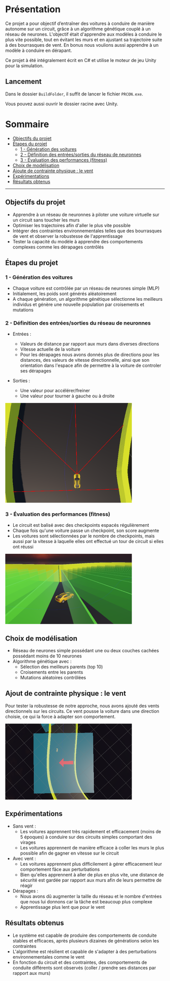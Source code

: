 # Présentation
Ce projet a pour objectif d’entraîner des voitures à conduire de manière autonome sur un circuit,
grâce à un algorithme génétique couplé à un réseau de neurones. L'objectif était d'apprendre aux modèles
à conduire le plus vite possible, tout en évitant les murs et en ajustant sa trajectoire suite à des bourrasques de vent. En bonus nous voulions aussi apprendre à un modèle à conduire en dérapant.

Ce projet à été intégralement écrit en C# et utilise le moteur de jeu Unity pour la simulation.

## Lancement

Dans le dossier `BuildFolder`, il suffit de lancer le fichier `PRCON.exe`.

Vous pouvez aussi ouvrir le dossier racine avec Unity.

# Sommaire
- [Objectifs du projet](#objectifs-du-projet)
- [Étapes du projet](#étapes-du-projet)
  - [1 - Génération des voitures](#1---génération-des-voitures)
  - [2 - Définition des entrées/sorties du réseau de neuronnes](#2---définition-des-entrées/sorties-du-réseau-de-neuronnes)
  - [3 - Évaluation des performances (fitness)](#3---évaluation-des-performances-fitness)
- [Choix de modélisation](#choix-de-modélisation)
- [Ajoute de contrainte physique : le vent](#ajout-de-contrainte-physique--le-vent)
- [Expérimentations](#expérimentations)
- [Résultats obtenus](#résultats-obtenus)

---


## Objectifs du projet
- Apprendre à un réseau de neuronnes à piloter une voiture virtuelle sur un circuit sans toucher les murs
- Optimiser les trajectoires afin d'aller le plus vite possible
- Intégrer des contraintes environnementales telles que des bourrasques de vent et observer la robustesse de l'apprentissage
- Tester la capacité du modèle à apprendre des comportements complexes comme les dérapages contrôlés

## Étapes du projet
### 1 - Génération des voitures
- Chaque voiture est contrôlée par un réseau de neurones simple (MLP)
- Initialement, les poids sont générés aléatoirement
- A chaque génération, un algorithme génétique sélectionne les meilleurs individus et génère une nouvelle population par croisements et mutations

### 2 - Définition des entrées/sorties du réseau de neuronnes
- Entrées :
  - Valeurs de distance par rapport aux murs dans diverses directions
  - Vitesse actuelle de la voiture
  - Pour les dérapages nous avons donnés plus de directions pour les distances, des valeurs de vitesse directionnelle, ainsi que son orientation dans l'espace afin de permettre à la voiture de controler ses dérapages

- Sorties :
  - Une valeur pour accélérer/freiner
  - Une valeur pour tourner à gauche ou à droite

<img src="images/raycasts.png" width="400" />

### 3 - Évaluation des performances (fitness)
- Le circuit est balisé avec des checkpoints espacés régulièrement
- Chaque fois qu'une voiture passe un checkpoint, son score augmente
- Les voitures sont sélectionnées par le nombre de checkpoints, mais aussi par la vitesse à laquelle elles ont effectué un tour de circuit si elles ont réussi

<img src="images/checkpoints.png" width="400" />

## Choix de modélisation
- Réseau de neurones simple possédant une ou deux couches cachées possédant moins de 10 neurones
- Algorithme génétique avec :
  - Sélection des meilleurs parents (top 10)
  - Croisements entre les parents
  - Mutations aléatoires contrôlées

## Ajout de contrainte physique : le vent
Pour tester la robustesse de notre approche, nous avons ajouté des vents directionnels sur les circuits.
Ce vent pousse la voiture dans une direction choisie, ce qui la force à adapter son comportement.

<img src="images/wind.png" width="400" />

## Expérimentations
- Sans vent :
  - Les voitures apprennent très rapidement et efficacement (moins de 5 époques) à conduire sur des circuits simples comportant des virages
  - Les voitures apprennent de manière efficace à coller les murs le plus possible afin de gagner en vitesse sur le circuit
- Avec vent :
  - Les voitures apprennent plus difficilement à gérer efficacement leur comportement fâce aux perturbations
  - Bien qu'elles apprennent à aller de plus en plus vite, une distance de sécurité est gardée par rapport aux murs afin de leurs permettre de réagir
- Dérapages :
  - Nous avons dû augmenter la taille du réseau et le nombre d'entrées que nous lui donnons car la tâche est beaucoup plus complexe
  - Apprentissage plus lent que pour le vent

## Résultats obtenus
- Le système est capable de produire des comportements de conduite stables et efficaces, après plusieurs dizaines de générations selon les contraintes
- L'algorithme est résilient et capable de s'adapter à des perturbations environnementales comme le vent
- En fonction du circuit et des contraintes, des comportements de conduite différents sont observés (coller / prendre ses distances par rapport aux murs)
